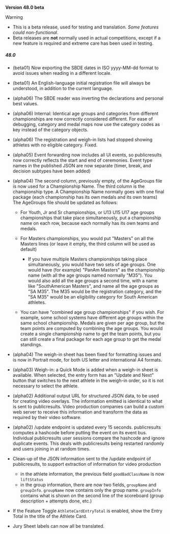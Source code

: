 **Version 48.0 beta**

> [!WARNING]
>
> - This is a beta release, used for testing and translation.  *Some features could non-functional*.  
> - Beta releases are **not** normally used in actual competitions, except if a new feature is required and extreme care has been used in testing.

##### 48.0

- (beta01) Now exporting the SBDE dates in ISO yyyy-MM-dd format to avoid issues when reading in a different locale.
  
- (beta01) An English-language initial registration file will always be understood, in addition to the current language.
  
- (alpha06) The SBDE reader was inverting the declarations and personal best values.
  
- (alpha06) Internal: Identical age groups and categories from different championships are now correctly considered different.  For ease of debugging, category and medal maps now use the category codes as key instead of the category objects.
  
- (alpha06) The registration and weigh-in lists had stopped showing athletes with no eligible category. Fixed.
  
- (alpha05) Event forwarding now includes all UI events, so publicresults now correctly reflects the start and end of ceremonies.  Event type names in the published JSON are now separate (timer, break, and decision subtypes have been added)
  
- (alpha04) The second column, previously empty, of the AgeGroups file is now used for a Championship Name. The third column is the championship type.  A Championship Name normally goes with one final package (each championship has its own medals and its own teams)
  The AgeGroups file should be updated as follows:
  - For Youth, Jr and Sr championships, or U13 U15 U17 age groups championships that take place simultaneously, put a championship name on each row, because each normally has its own teams and medals.

  - For Masters championships, you would put "Masters" on all the Masters lines (or leave it empty, the third column will be used as default)
    - If you have multiple Masters championships taking place simultaneously, you would have two sets of age groups. One would have (for example) "PanAm Masters" as the championship name (with all the age groups named normally "M35").  You would also add all the age groups a second time, with a name like "SouthAmerican Masters", and name all the age groups as "SA M35".  The M35 would be the registration category, and the "SA M35" would be an eligibility category for South American athletes.

  - You can have "combined age group championships" if you wish.  For example, some school systems have different age groups within the same school championship. Medals are given per age group, but the team points are computed by combining the age groups.  You would create a single championship name to get the team points, but you can still create a final package for each age group to get the medal standings.

- (alpha04) The weigh-in sheet has been fixed for formatting issues and is now in Portrait mode, for both US letter and international A4 formats.
- (alpha03) Weigh-in: a Quick Mode is added when a weigh-in sheet is available.  When selected, the entry form has an "Update and Next" button that switches to the next athlete in the weigh-in order, so it is not necessary to select the athlete.

- (alpha02) Additional output URL for structured JSON data, to be used for creating video overlays. The information emitted is identical to what is sent to publicresults.  Video production companies can build a custom web server to receive this information and transform the data as required by their video software.

- (alpha02) /update endpoint is updated every 15 seconds.  publicresults computes a hashcode before putting the event on its event bus. Individual publicresults user sessions compare the hashcode and ignore duplicate events.  This deals with publicresults being restarted randomly and users joining in at random times.

- Clean-up of the JSON information sent to the /update endpoint of publicresults, to support extraction of information for video production
  - in the athlete information, the previous field `goodBadClassName` is now `liftStatus`
  - in the group information, there are now two fields, `groupName` and `groupInfo`.  `groupName` now contains only the group name. `groupInfo` contains what is shown on the second line of the scoreboard (group description + attempts done, etc.) 

- If the Feature Toggle `AthleteCardEntryTotal` is enabled, show the Entry Total in the title of the Athlete Card.
- Jury Sheet labels can now all be translated.

